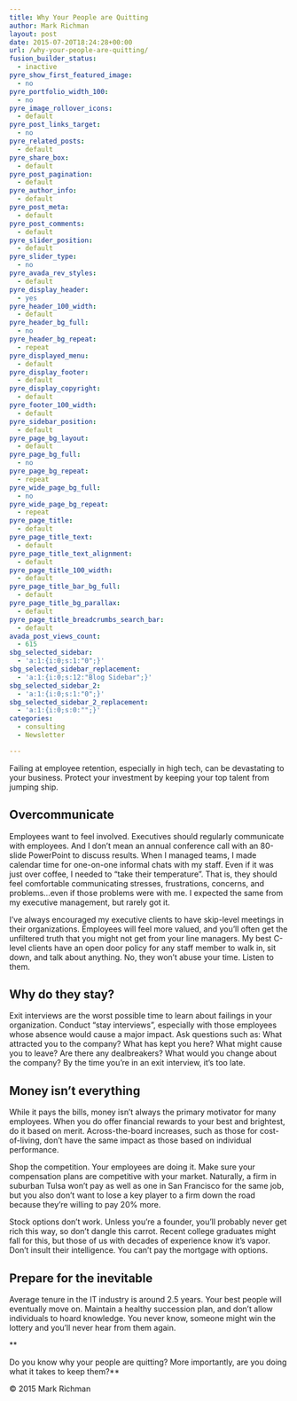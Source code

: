 ```yaml
---
title: Why Your People are Quitting
author: Mark Richman
layout: post
date: 2015-07-20T18:24:28+00:00
url: /why-your-people-are-quitting/
fusion_builder_status:
  - inactive
pyre_show_first_featured_image:
  - no
pyre_portfolio_width_100:
  - no
pyre_image_rollover_icons:
  - default
pyre_post_links_target:
  - no
pyre_related_posts:
  - default
pyre_share_box:
  - default
pyre_post_pagination:
  - default
pyre_author_info:
  - default
pyre_post_meta:
  - default
pyre_post_comments:
  - default
pyre_slider_position:
  - default
pyre_slider_type:
  - no
pyre_avada_rev_styles:
  - default
pyre_display_header:
  - yes
pyre_header_100_width:
  - default
pyre_header_bg_full:
  - no
pyre_header_bg_repeat:
  - repeat
pyre_displayed_menu:
  - default
pyre_display_footer:
  - default
pyre_display_copyright:
  - default
pyre_footer_100_width:
  - default
pyre_sidebar_position:
  - default
pyre_page_bg_layout:
  - default
pyre_page_bg_full:
  - no
pyre_page_bg_repeat:
  - repeat
pyre_wide_page_bg_full:
  - no
pyre_wide_page_bg_repeat:
  - repeat
pyre_page_title:
  - default
pyre_page_title_text:
  - default
pyre_page_title_text_alignment:
  - default
pyre_page_title_100_width:
  - default
pyre_page_title_bar_bg_full:
  - default
pyre_page_title_bg_parallax:
  - default
pyre_page_title_breadcrumbs_search_bar:
  - default
avada_post_views_count:
  - 615
sbg_selected_sidebar:
  - 'a:1:{i:0;s:1:"0";}'
sbg_selected_sidebar_replacement:
  - 'a:1:{i:0;s:12:"Blog Sidebar";}'
sbg_selected_sidebar_2:
  - 'a:1:{i:0;s:1:"0";}'
sbg_selected_sidebar_2_replacement:
  - 'a:1:{i:0;s:0:"";}'
categories:
  - consulting
  - Newsletter

---
```

Failing at employee retention, especially in high tech, can be devastating to your business. Protect your investment by keeping your top talent from jumping ship.

## Overcommunicate

Employees want to feel involved. Executives should regularly communicate with employees. And I don’t mean an annual conference call with an 80-slide PowerPoint to discuss results. When I managed teams, I made calendar time for one-on-one informal chats with my staff. Even if it was just over coffee, I needed to “take their temperature”. That is, they should feel comfortable communicating stresses, frustrations, concerns, and problems&#8230;even if those problems were with me. I expected the same from my executive management, but rarely got it.

I’ve always encouraged my executive clients to have skip-level meetings in their organizations. Employees will feel more valued, and you’ll often get the unfiltered truth that you might not get from your line managers. My best C-level clients have an open door policy for any staff member to walk in, sit down, and talk about anything. No, they won’t abuse your time. Listen to them.

## Why do they stay?

Exit interviews are the worst possible time to learn about failings in your organization. Conduct “stay interviews”, especially with those employees whose absence would cause a major impact. Ask questions such as: What attracted you to the company? What has kept you here? What might cause you to leave? Are there any dealbreakers? What would you change about the company? By the time you’re in an exit interview, it’s too late.

## Money isn’t everything

While it pays the bills, money isn’t always the primary motivator for many employees. When you do offer financial rewards to your best and brightest, do it based on merit. Across-the-board increases, such as those for cost-of-living, don’t have the same impact as those based on individual performance.

Shop the competition. Your employees are doing it. Make sure your compensation plans are competitive with your market. Naturally, a firm in suburban Tulsa won’t pay as well as one in San Francisco for the same job, but you also don’t want to lose a key player to a firm down the road because they’re willing to pay 20% more.

Stock options don’t work. Unless you’re a founder, you’ll probably never get rich this way, so don’t dangle this carrot. Recent college graduates might fall for this, but those of us with decades of experience know it’s vapor. Don’t insult their intelligence. You can’t pay the mortgage with options.

## Prepare for the inevitable

Average tenure in the IT industry is around 2.5 years. Your best people will eventually move on. Maintain a healthy succession plan, and don’t allow individuals to hoard knowledge. You never know, someone might win the lottery and you’ll never hear from them again.

**
  
Do you know why your people are quitting? More importantly, are you doing what it takes to keep them?**

© 2015 Mark Richman
